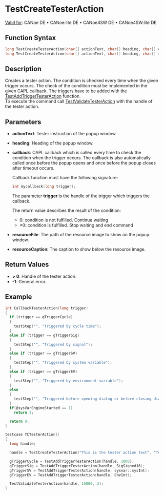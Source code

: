 # TestCreateTesterAction

[Valid for](../../../Shared/FeatureAvailability.md): CANoe DE • CANoe:lite DE • CANoe4SW DE • CANoe4SW:lite DE

## Function Syntax

```c
long TestCreateTesterAction(char[] actionText, char[] heading, char[] callback);
long TestCreateTesterAction(char[] actionText, char[] heading, char[] resourceFile, char[] resourceCaption, char[] callback);
```

## Description

Creates a tester action. The condition is checked every time when the given trigger occurs. The check of the condition must be implemented in the given CAPL callback. The triggers have to be added with the [TestAddTriggerTesterAction](CAPLfunctionTestAddTriggerTesterAction.md) function.  
To execute the command call [TestValidateTesterAction](CAPLfunctionTestValidateTesterAction.md) with the handle of the tester action.

## Parameters

- **actionText**: Tester instruction of the popup window.
- **heading**: Heading of the popup window.
- **callback**: CAPL callback which is called every time to check the condition when the trigger occurs. The callback is also automatically called once before the popup opens and once before the popup closes after timeout occurs.

  Callback function must have the following signature:

  ```c
  int mycallback(long trigger);
  ```

  The parameter **trigger** is the handle of the trigger which triggers the callback.

  The return value describes the result of the condition:

  - 0: condition is not fulfilled. Continue waiting
  - ≠0: condition is fulfilled. Stop waiting and end command

- **resourceFile**: The path of the resource image to show on the popup window.
- **resourceCaption**: The caption to show below the resource image.

## Return Values

- **\> 0**: Handle of the tester action.
- **-1**: General error.

## Example

```c
int CallbackTesterAction(long trigger)
{
  if (trigger == gTriggerCycle)
  {
    testStep("", "Triggered by cycle time");
  }
  else if (trigger == gTriggerSig)
  {
    testStep("", "Triggered by signal");
  }
  else if (trigger == gTriggerSV)
  {
    testStep("", "Triggered by system variable");
  }
  else if (trigger == gTriggerEV)
  {
    testStep("", "Triggered by environment variable");
  }
  else
  {
    testStep("", "Triggered before opening dialog or before closing dialog after timeout");
  }
  if(@sysVarEngineStarted == 1)
    return 1;

  return 0;
}

testcase TCTesterAction()
{
  long handle;

  handle = TestCreateTesterAction("This is the tester action text", "Tester action heading", "Resource.jpg", "Resource Caption", "CallbackTesterAction");

  gTriggerCycle = TestAddTriggerTesterAction(handle, 1000);
  gTriggerSig = TestAddTriggerTesterAction(handle, SigSigned16);
  gTriggerSV = TestAddTriggerTesterAction(handle, sysvar::sysInt);
  gTriggerEV = TestAddTriggerTesterAction(handle, EnvInt);

  TestValidateTesterAction(handle, 10000, 3);
}
```
